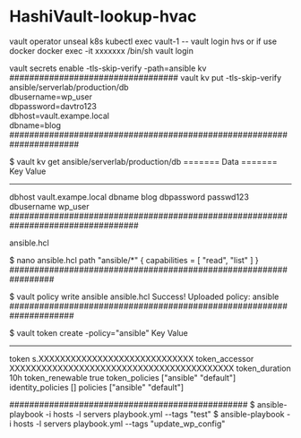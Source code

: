# HashiVault-lookup-hvac
vault operator unseal
k8s
kubectl exec vault-1 -- vault login hvs
or 
if use docker
docker exec -it xxxxxxx /bin/sh
vault login

vault secrets enable -tls-skip-verify -path=ansible kv
##################################
vault kv put -tls-skip-verify ansible/serverlab/production/db \
   dbusername=wp_user \
   dbpassword=davtro123 \
   dbhost=vault.exampe.local \
   dbname=blog
######################################################################

$ vault kv get ansible/serverlab/production/db
======= Data =======
Key           Value
---           -----
dbhost        vault.exampe.local
dbname        blog
dbpassword    passwd123
dbusername    wp_user
##################################################################################

ansible.hcl

$ nano ansible.hcl
path "ansible/*" {
  capabilities = [ "read", "list" ]
}
#################################################################

$ vault policy write ansible ansible.hcl
Success! Uploaded policy: ansible
#####################################################################

$ vault token create -policy="ansible"
Key                  Value
---                  -----
token                s.XXXXXXXXXXXXXXXXXXXXXXXXXXXXX
token_accessor       XXXXXXXXXXXXXXXXXXXXXXXXXXXXXXXXXXXXXXXXXX
token_duration       10h
token_renewable      true
token_policies       ["ansible" "default"]
identity_policies    []
policies             ["ansible" "default"]

################################################
$ ansible-playbook -i hosts -l servers playbook.yml --tags "test"
$ ansible-playbook -i hosts -l servers playbook.yml --tags "update_wp_config"
